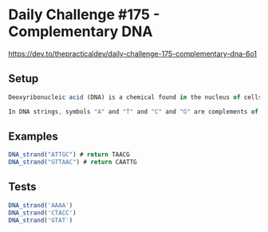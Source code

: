 # Daily Challenge #175 - Complementary DNA

https://dev.to/thepracticaldev/daily-challenge-175-complementary-dna-6o1

## Setup

```js
Deoxyribonucleic acid (DNA) is a chemical found in the nucleus of cells and carries the "instructions" for the development and functioning of living organisms.

In DNA strings, symbols "A" and "T" and "C" and "G" are complements of each other. Implement a function DNA_strand to match the given side of DNA with its complementary side.
```

## Examples

```js
DNA_strand("ATTGC") # return TAACG
DNA_strand("GTTAAC") # return CAATTG
```

## Tests

```js
DNA_strand('AAAA')
DNA_strand('CTACC')
DNA_strand('GTAT')
```
